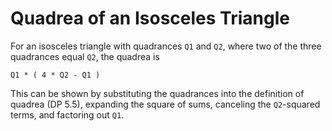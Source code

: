 Quadrea of an Isosceles Triangle
================================

For an
isosceles triangle
with quadrances `Q1` and `Q2`, where two of the three quadrances equal `Q2`,
the quadrea is

    Q1 * ( 4 * Q2 - Q1 )

This can be shown by substituting the quadrances into the definition of quadrea (DP 5.5),
expanding the square of sums,
canceling the `Q2`-squared terms, and
factoring out `Q1`.
